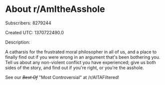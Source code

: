 # About r/AmItheAsshole

Subscribers: 8279244

Created UTC: 1370722490.0

Description:

A catharsis for the frustrated moral philosopher in all of us, and a place to finally find out if you were wrong in an argument that's been bothering you. Tell us about any non-violent conflict you have experienced; give us both sides of the story, and find out if you're right, or you're the asshole. 

See our ~~*Best Of*~~ "Most Controversial" at /r/AITAFiltered!
